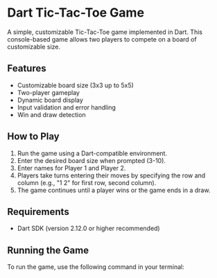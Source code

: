 # Dart Tic-Tac-Toe Game
A simple, customizable Tic-Tac-Toe game implemented in Dart. This console-based game allows two players to compete on a board of customizable size.
## Features
- Customizable board size (3x3 up to 5x5)
- Two-player gameplay
- Dynamic board display
- Input validation and error handling
- Win and draw detection
## How to Play
1. Run the game using a Dart-compatible environment.
2. Enter the desired board size when prompted (3-10).
3. Enter names for Player 1 and Player 2.
4. Players take turns entering their moves by specifying the row and column (e.g., "1 2" for first row, second column).
5. The game continues until a player wins or the game ends in a draw.
## Requirements
- Dart SDK (version 2.12.0 or higher recommended)
## Running the Game
To run the game, use the following command in your terminal:
